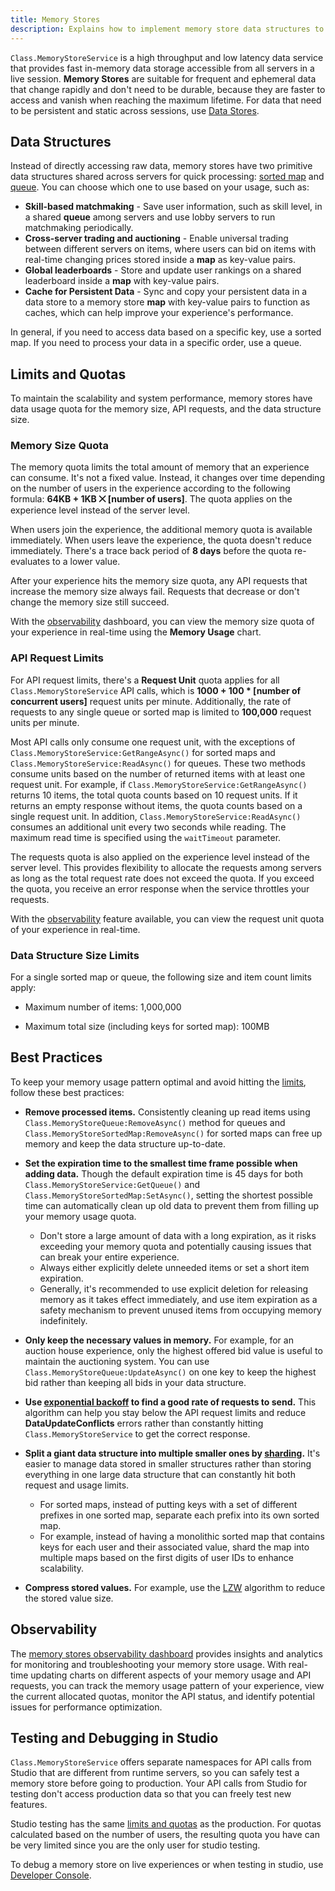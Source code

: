```yaml
---
title: Memory Stores
description: Explains how to implement memory store data structures to store frequent in-memory data.
---
```


`Class.MemoryStoreService` is a high throughput and low latency data service that provides fast in-memory data storage accessible from all servers in a live session. **Memory Stores** are suitable for frequent and ephemeral data that change rapidly and don't need to be durable, because they are faster to access and vanish when reaching the maximum lifetime. For data that need to be persistent and static across sessions, use [Data Stores](../../cloud-services/datastores.md).

## Data Structures

Instead of directly accessing raw data, memory stores have two primitive data structures shared across servers for quick processing: [sorted map](../../cloud-services/memory-stores/sorted-map.md) and [queue](../../cloud-services/memory-stores/queue.md). You can choose which one to use based on your usage, such as:

- **Skill-based matchmaking** - Save user information, such as skill level, in a shared **queue** among servers and use lobby servers to run matchmaking periodically.
- **Cross-server trading and auctioning** - Enable universal trading between different servers on items, where users can bid on items with real-time changing prices stored inside a **map** as key-value pairs.
- **Global leaderboards** - Store and update user rankings on a shared leaderboard inside a **map** with key-value pairs.
- **Cache for Persistent Data** - Sync and copy your persistent data in a data store to a memory store **map** with key-value pairs to function as caches, which can help improve your experience's performance.

In general, if you need to access data based on a specific key, use a sorted map. If you need to process your data in a specific order, use a queue.

## Limits and Quotas

To maintain the scalability and system performance, memory stores have data usage quota for the memory size, API requests, and the data structure size.

### Memory Size Quota

The memory quota limits the total amount of memory that an experience can consume. It's not a fixed value. Instead, it changes over time depending on the number of users in the experience according to the following formula: **64KB + 1KB ⨉ [number of users]**. The quota applies on the experience level instead of the server level.

When users join the experience, the additional memory quota is available immediately. When users leave the experience, the quota doesn't reduce immediately. There's a trace back period of **8 days** before the quota re-evaluates to a lower value.

After your experience hits the memory size quota, any API requests that increase the memory size always fail. Requests that decrease or don't change the memory size still succeed.

With the [observability](../../cloud-services/memory-stores/observability.md) dashboard, you can view the memory size quota of your experience in real-time using the **Memory Usage** chart.

### API Request Limits

For API request limits, there's a **Request Unit** quota applies for all `Class.MemoryStoreService` API calls, which is **1000 + 100 \* [number of concurrent users]** request units per minute. Additionally, the rate of requests to any single queue or sorted map is limited to **100,000** request units per minute.

Most API calls only consume one request unit, with the exceptions of `Class.MemoryStoreService:GetRangeAsync()` for sorted maps and `Class.MemoryStoreService:ReadAsync()` for queues. These two methods consume units based on the number of returned items with at least one request unit. For example, if `Class.MemoryStoreService:GetRangeAsync()` returns 10 items, the total quota counts based on 10 request units. If it returns an empty response without items, the quota counts based on a single request unit. In addition, `Class.MemoryStoreService:ReadAsync()` consumes an additional unit every two seconds while reading. The maximum read time is specified using the `waitTimeout` parameter.

The requests quota is also applied on the experience level instead of the server level. This provides flexibility to allocate the requests among servers as long as the total request rate does not exceed the quota. If you exceed the quota, you receive an error response when the service throttles your requests.

With the [observability](../../cloud-services/memory-stores/observability.md) feature available, you can view the request unit quota of your experience in real-time.

### Data Structure Size Limits

For a single sorted map or queue, the following size and item count limits apply:

- Maximum number of items: 1,000,000

- Maximum total size (including keys for sorted map): 100MB

## Best Practices

To keep your memory usage pattern optimal and avoid hitting the [limits](#limits-and-quotas), follow these best practices:

- **Remove processed items.** Consistently cleaning up read items using `Class.MemoryStoreQueue:RemoveAsync()` method for queues and `Class.MemoryStoreSortedMap:RemoveAsync()` for sorted maps can free up memory and keep the data structure up-to-date.
- **Set the expiration time to the smallest time frame possible when adding data.** Though the default expiration time is 45 days for both `Class.MemoryStoreService:GetQueue()` and `Class.MemoryStoreSortedMap:SetAsync()`, setting the shortest possible time can automatically clean up old data to prevent them from filling up your memory usage quota.
  - Don't store a large amount of data with a long expiration, as it risks exceeding your memory quota and potentially causing issues that can break your entire experience.
  - Always either explicitly delete unneeded items or set a short item expiration.
  - Generally, it's recommended to use explicit deletion for releasing memory as it takes effect immediately, and use item expiration as a safety mechanism to prevent unused items from occupying memory indefinitely.
- **Only keep the necessary values in memory.** For example, for an auction house experience, only the highest offered bid value is useful to maintain the auctioning system. You can use `Class.MemoryStoreQueue:UpdateAsync()`  on one key to keep the highest bid rather than keeping all bids in your data structure.
- **Use [exponential backoff](https://en.wikipedia.org/wiki/Exponential_backoff) to find a good rate of requests to send.** This algorithm can help you stay below the API request limits and reduce **DataUpdateConflicts** errors rather than constantly hitting `Class.MemoryStoreService` to get the correct response.
- **Split a giant data structure into multiple smaller ones by [sharding](https://en.wikipedia.org/wiki/Shard_(database_architecture)).** It's easier to manage data stored in smaller structures rather than storing everything in one large data structure that can constantly hit both request and usage limits.
  - For sorted maps, instead of putting keys with a set of different prefixes in one sorted map, separate each prefix into its own sorted map.
  - For example, instead of having a monolithic sorted map that contains keys for each user and their associated value, shard the map into multiple maps based on the first digits of user IDs to enhance scalability.

- **Compress stored values.** For example, use the [LZW](https://en.wikipedia.org/wiki/Lempel%E2%80%93Ziv%E2%80%93Welch) algorithm to reduce the stored value size.

## Observability

The [memory stores observability dashboard](../../cloud-services/memory-stores/observability.md) provides insights and analytics for monitoring and troubleshooting your memory store usage. With real-time updating charts on different aspects of your memory usage and API requests, you can track the memory usage pattern of your experience, view the current allocated quotas, monitor the API status, and identify potential issues for performance optimization.

## Testing and Debugging in Studio

`Class.MemoryStoreService` offers separate namespaces for API calls from Studio that are different from runtime servers, so you can safely test a memory store before going to production. Your API calls from Studio for testing don't access production data so that you can freely test new features.

Studio testing has the same [limits and quotas](#limits-and-quotas) as the production. For quotas calculated based on the number of users, the resulting quota you have can be very limited since you are the only user for studio testing.

To debug a memory store on live experiences or when testing in studio, use [Developer Console](../../studio/developer-console.md).
